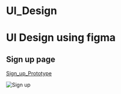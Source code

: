 # UI_Design
<h1>UI Design using figma<h2>


<h2>Sign up page</h2>
<a href="https://www.figma.com/proto/zI1TIeO6pJReuoXEP4lstj/Sign_up?node-id=23-3&scaling=scale-down&page-id=0%3A1">Sign_up_Prototype</a>

![Sign up](https://user-images.githubusercontent.com/52701083/229280171-9d777a90-22e4-4874-895f-59aac6023423.png)

